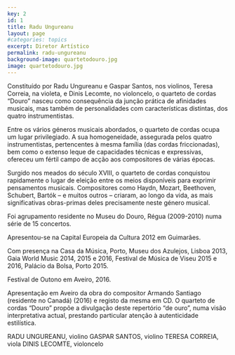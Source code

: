 ```yaml
---
key: 2
id: 1
title: Radu Ungureanu
layout: page
#categories: topics
excerpt: Diretor Artístico
permalink: radu-ungureanu
background-image: quartetodouro.jpg
image: quartetodouro.jpg
---
```


Constituído por Radu Ungureanu e Gaspar Santos, nos violinos, Teresa Correia, na violeta, e Dinis Lecomte, no violoncelo, o quarteto de cordas “Douro” nasceu como consequência da junção prática de afinidades musicais, mas também de personalidades com características distintas, dos quatro instrumentistas.

Entre os vários géneros musicais abordados, o quarteto de cordas ocupa um lugar privilegiado. A sua homogeneidade, assegurada pelos quatro instrumentistas, pertencentes à mesma família (das cordas friccionadas), bem como o extenso leque de capacidades técnicas e expressivas, ofereceu um fértil campo de acção aos compositores de várias épocas.

Surgido nos meados do século XVIII, o quarteto de cordas conquistou rapidamente o lugar de eleição entre os meios disponíveis para exprimir pensamentos musicais. Compositores como Haydn, Mozart, Beethoven, Schubert, Bartók – e muitos outros – criaram, ao longo da vida, as mais significativas obras-primas deles precisamente neste género musical.

Foi agrupamento residente no Museu do Douro, Régua (2009-2010) numa série de 15 concertos.

Apresentou-se na Capital Europeia da Cultura 2012 em Guimarães.

Com presença na Casa da Música, Porto, Museu dos Azulejos, Lisboa 2013, Gaia World Music 2014, 2015 e 2016, Festival de Música de Viseu 2015 e 2016, Palácio da Bolsa, Porto 2015.

Festival de Outono em Aveiro, 2016.

Apresentação em Aveiro da obra do compositor Armando Santiago (residente no Canadá) (2016) e registo da mesma em CD.
O quarteto de cordas “Douro” propõe a divulgação deste repertório “de ouro”, numa visão interpretativa actual, prestando particular atenção à autenticidade estilística.


RADU UNGUREANU, violino
GASPAR SANTOS, violino
TERESA CORREIA, viola
DINIS LECOMTE, violoncelo
